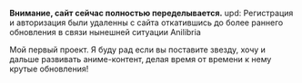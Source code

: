 **Внимание, сайт сейчас полностью переделывается.** 
upd: Регистрация и авторизация были удаленны с сайта откатившись до более раннего обновления в связи нынешней ситуации Anilibria 


Мой первый проект.
Я буду рад если вы поставите звезду, хочу и дальше развивать аниме-контент, делая время от времени к нему крутые обновления!
   
